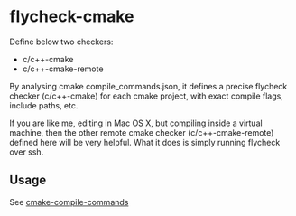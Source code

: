 flycheck-cmake
==============

Define below two checkers:

- c/c++-cmake
- c/c++-cmake-remote

By analysing cmake compile_commands.json, it defines a precise
flycheck checker (c/c++-cmake) for each cmake project, with exact
compile flags, include paths, etc.

If you are like me, editing in Mac OS X, but compiling inside a
virtual machine, then the other remote cmake checker
(c/c++-cmake-remote) defined here will be very helpful.  What it
does is simply running flycheck over ssh.

## Usage

See [cmake-compile-commands](https://github.com/xwl/cmake-compile-commands)
